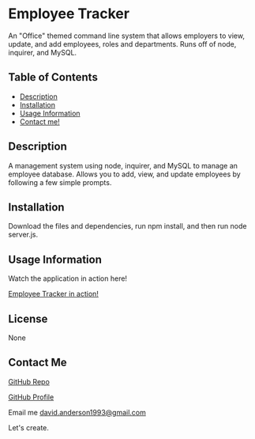 # Employee Tracker
An "Office" themed command line system that allows employers to view, update, and add employees, roles and departments. Runs off of node, inquirer, and MySQL.


## Table of Contents

* [ Description ](#Description)
* [ Installation ](#Installation)
* [ Usage Information ](#Usage-Information)
* [ Contact me! ](#Contact-Me)


## Description
A management system using node, inquirer, and MySQL to manage an employee database. Allows you to add, view, and update employees by following a few simple prompts. 
## Installation 
Download the files and dependencies, run npm install, and then run node server.js.

## Usage Information
Watch the application in action here!

[Employee Tracker in action!](https://drive.google.com/file/d/1aXi9JXXYoNGMiXgRe7PPru3uk071AsOp/view?usp=sharing)


## License 
None

## Contact Me

[GitHub Repo](https://github.com/Davidanderson76/employee-tracker)

[GitHub Profile](https://github.com/Davidanderson76)

Email me david.anderson1993@gmail.com

Let's create.

